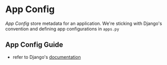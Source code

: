 # App Config

_App Config_ store metadata for an application. We're sticking with Django's convention and defining app configurations in `apps.py`

## App Config Guide

- refer to Django's [documentation](https://docs.djangoproject.com/en/4.1/ref/applications/#configuring-applications)
